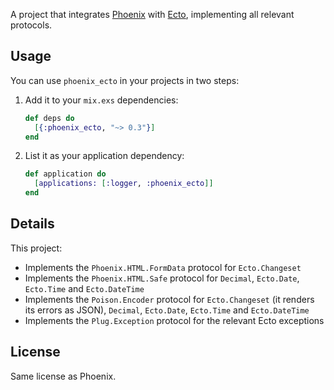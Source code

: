 A project that integrates [Phoenix](http://github.com/phoenixframework/phoenix) with [Ecto](http://github.com/elixir-lang/ecto), implementing all relevant protocols.

## Usage

You can use `phoenix_ecto` in your projects in two steps:

1. Add it to your `mix.exs` dependencies:

    ```elixir
    def deps do
      [{:phoenix_ecto, "~> 0.3"}]
    end
    ```

2. List it as your application dependency:

    ```elixir
    def application do
      [applications: [:logger, :phoenix_ecto]]
    end
    ```

## Details

This project:

  * Implements the `Phoenix.HTML.FormData` protocol for `Ecto.Changeset`
  * Implements the `Phoenix.HTML.Safe` protocol for `Decimal`, `Ecto.Date`, `Ecto.Time` and `Ecto.DateTime`
  * Implements the `Poison.Encoder` protocol for `Ecto.Changeset` (it renders its errors as JSON), `Decimal`, `Ecto.Date`, `Ecto.Time` and `Ecto.DateTime`
  * Implements the `Plug.Exception` protocol for the relevant Ecto exceptions

## License

Same license as Phoenix.
